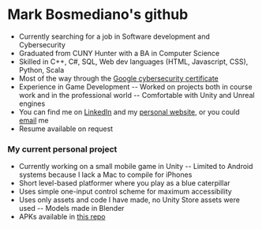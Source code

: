 # Mark Bosmediano's github

- Currently searching for a job in Software development and Cybersecurity
- Graduated from CUNY Hunter with a BA in Computer Science
- Skilled in C++, C#, SQL, Web dev languages (HTML, Javascript, CSS), Python, Scala
- Most of the way through the [Google cybersecurity certificate](https://grow.google/certificates/cybersecurity/#?modal_active=none)
- Experience in Game Development
-- Worked on projects both in course work and in the professional world
-- Comfortable with Unity and Unreal engines
- You can find me on [LinkedIn](https://www.linkedin.com/in/markbosmediano/) and my [personal website](http://markbosmediano.42web.io/), or you could [email](mailto:markbosme123@gmail.com) me
- Resume available on request

### My current personal project

- Currently working on a small mobile game in Unity
-- Limited to Android systems because I lack a Mac to compile for iPhones
- Short level-based platformer where you play as a blue  caterpillar
- Uses simple one-input control scheme for maximum accessibility 
- Uses only assets and code I have made, no Unity Store assets were used
-- Models made in Blender
- APKs available in [this repo](https://github.com/marqrk/Speedipillar_Builds)